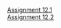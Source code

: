 [Assignment 12.1](https://github.com/jai-mr/Assignments/blob/main/Assignment-11/S12_1/README.md)<br/>
[Assignment 12.2](https://github.com/jai-mr/Assignments/blob/main/Assignment-11/S12_2/README.md)<br/>

